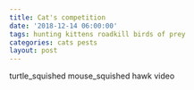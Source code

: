 ```yaml
---
title: Cat's competition
date: '2018-12-14 06:00:00'
tags: hunting kittens roadkill birds of prey
categories: cats pests
layout: post
---
```


turtle_squished
mouse_squished
hawk video